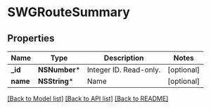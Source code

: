 # SWGRouteSummary

## Properties
Name | Type | Description | Notes
------------ | ------------- | ------------- | -------------
**_id** | **NSNumber*** | Integer ID. Read-only. | [optional] 
**name** | **NSString*** | Name | [optional] 

[[Back to Model list]](../README.md#documentation-for-models) [[Back to API list]](../README.md#documentation-for-api-endpoints) [[Back to README]](../README.md)


